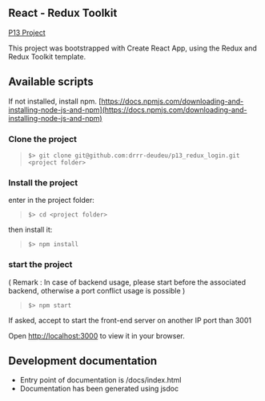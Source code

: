 ## React - Redux Toolkit

[P13 Project](https://openclassrooms.com/fr/paths/516/projects/813/assignment)

This project was bootstrapped with Create React App, using the Redux and Redux Toolkit template.

## Available scripts

If not installed, install npm. [https://docs.npmjs.com/downloading-and-installing-node-js-and-npm](https://docs.npmjs.com/downloading-and-installing-node-js-and-npm)

### Clone the project

> `$> git clone git@github.com:drrr-deudeu/p13_redux_login.git <project folder>`

### Install the project

enter in the project folder:

> `$> cd <project folder>`

then install it:

> `$> npm install `

### start the project

( Remark : In case of backend usage, please start before the associated backend, otherwise a port conflict usage is possible )

> `$> npm start`

If asked, accept to start the front-end server on another IP port than 3001

Open [http://localhost:3000](http://localhost:<port>) to view it in your browser.

## Development documentation

- Entry point of documentation is /docs/index.html
- Documentation has been generated using jsdoc
